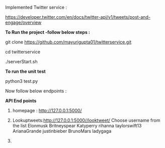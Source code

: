 Implemented Twitter service :

https://developer.twitter.com/en/docs/twitter-api/v1/tweets/post-and-engage/overview

**To Run the project -follow below steps :**

git clone https://github.com/mayurigupta01/twitterservice.git

cd twitterservice

./serverStart.sh

**To run the unit test**

python3 test.py

Now follow below endpoints :


**API End points**
1. homepage : http://127.0.0.1:5000/ 

2. Lookuptweets:http://127.0.0.1:5000//looktweet/<username> 
Choose username from the  list
   Elonmusk
   Britneyspear
   Katyperry
   rihanna
   taylorswift13
   ArianaGrande
   justinbieber
   BrunoMars
   ladygaga

3. 





  
